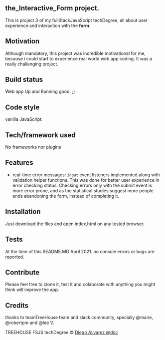 ## the_Interactive_Form project.
This is project 3 of my fullStackJavaScript techDegree, all about user experience and interaction with the **form**.

## Motivation
Although mandatory, this project was incredible motivational for me, because i could start to experience real world web app coding. It was a really challenging project.

## Build status
Web app Up and Running good. ;)

## Code style
vanilla JavaScript.

## Tech/framework used
No frameworks nor plugins

## Features
* real-time error messages: <code>input</code> event listeners implemented along with validation helper functions. This was done for better user experience in error checking status. Checking errors only with the submit event is more error prone, and as the statistical studies suggest more people ends abandoning the form, instead of completing it.

## Installation
Just download the files and open index.html on any tested browser.

## Tests
At the time of this README.MD April 2021. no console errors or bugs are reported.


## Contribute
Please feel free to clone it, test it and colaborate with anything you might think will improve the app.

## Credits
thanks to teamTreeHouse team and slack community, specially @marie, @robertpm and @lee V.

TREEHOUSE FSJS techDegree © [Diego ALvarez @doc]()
